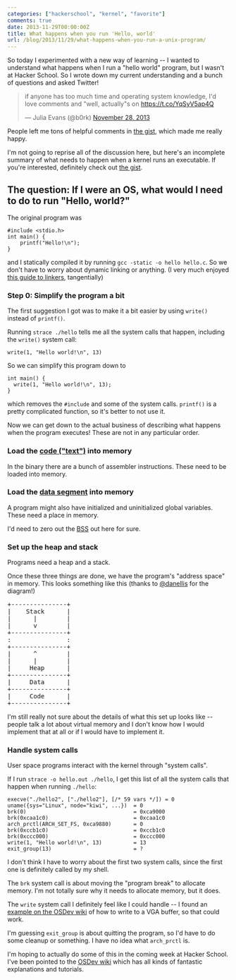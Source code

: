 ```yaml
---
categories: ["hackerschool", "kernel", "favorite"]
comments: true
date: 2013-11-29T00:00:00Z
title: What happens when you run 'Hello, world'
url: /blog/2013/11/29/what-happens-when-you-run-a-unix-program/
---
```


So today I experimented with a new way of learning -- I wanted to
understand what happens when I run a "hello world" program, but I
wasn't at Hacker School. So I wrote down my current understanding and
a bunch of questions and asked Twitter!

<blockquote class="twitter-tweet" lang="en"><p>if anyone has too much time and operating system knowledge, I&#39;d love comments and &quot;well, actually&quot;s on <a href="https://t.co/YqSyV5ap4Q">https://t.co/YqSyV5ap4Q</a></p>&mdash; Julia Evans (@b0rk) <a href="https://twitter.com/b0rk/statuses/406082448288522240">November 28, 2013</a></blockquote>
<script async src="//platform.twitter.com/widgets.js" charset="utf-8"></script>

People left me tons of helpful comments in
[the gist](https://gist.github.com/jvns/7688286/), which made me
really happy.

I'm not going to reprise all of the discussion here, but here's an
incomplete summary of what needs to happen when a kernel runs an
executable. If you're interested, definitely check out
[the gist](https://gist.github.com/jvns/7688286/).

## The question: If I were an OS, what would I need to do to run "Hello, world?"

The original program was

~~~
#include <stdio.h>
int main() {
    printf("Hello!\n");
}
~~~

and I statically compiled it by running `gcc -static -o hello hello.c`.
So we don't have to worry about dynamic linking or anything. (I very
much enjoyed
[this guide to linkers](http://www.lurklurk.org/linkers/linkers.html),
tangentially)

### Step 0: Simplify the program a bit

The first suggestion I got was to make it a bit easier by using
`write()` instead of `printf()`.

Running `strace ./hello` tells me all the system calls that happen,
including the `write()` system call:

~~~
write(1, "Hello world!\n", 13)
~~~

So we can simplify this program down to

~~~
int main() {
  write(1, "Hello world!\n", 13);
}
~~~

which removes the `#include` and some of the system calls. `printf()`
is a pretty complicated function, so it's better to not use it.

Now we can get down to the actual business of describing what happens
when the program executes! These are not in any particular order.

### Load the [code ("text")](http://en.wikipedia.org/wiki/Code_segment) into memory

In the binary there are a bunch of assembler instructions. These need
to be loaded into memory.

### Load the [data segment](http://en.wikipedia.org/wiki/Data_segment) into memory

A program might also have initialized and uninitialized global
variables. These need a place in memory.

I'd need to zero out the [BSS](http://en.wikipedia.org/wiki/.bss) out
here for sure.

### Set up the heap and stack

Programs need a heap and a stack.

Once these three things are done, we have the program's "address
space" in memory. This looks something like this (thanks to
[@danellis](http://github.com/danellis) for the diagram!)

<pre>
+---------------+
|    Stack      |
|      |        |
|      v        |
+---------------+
:               :
+---------------+
|      ^        |
|      |        |
|     Heap      |
+---------------+
|     Data      |
+---------------+
|     Code      |
+---------------+
</pre>

I'm still really not sure about the details of what this set up looks
like -- people talk a lot about virtual memory and I don't know how I
would implement that at all or if I would have to implement it.

### Handle system calls

User space programs interact with the kernel through "system calls".

If I run `strace -o hello.out ./hello`, I get this list of all the
system calls that happen when running `./hello`:

~~~
execve("./hello2", ["./hello2"], [/* 59 vars */]) = 0
uname({sys="Linux", node="kiwi", ...})  = 0
brk(0)                                  = 0xca9000
brk(0xcaa1c0)                           = 0xcaa1c0
arch_prctl(ARCH_SET_FS, 0xca9880)       = 0
brk(0xccb1c0)                           = 0xccb1c0
brk(0xccc000)                           = 0xccc000
write(1, "Hello world!\n", 13)          = 13
exit_group(13)                          = ?
~~~

I don't think I have to worry about the first two system calls, since
the first one is definitely called by my shell.

The `brk` system call is about moving the "program break" to allocate
memory. I'm not totally sure why it needs to allocate memory, but it
does.

The `write` system call I definitely feel like I could handle -- I
found an [example on the OSDev wiki](http://wiki.osdev.org/Bare_Bones)
of how to write to a VGA buffer, so that could work.

I'm guessing `exit_group` is about quitting the program, so I'd have
to do some cleanup or something. I have no idea what `arch_prctl` is.

I'm hoping to actually do some of this in the coming week at Hacker
School. I've been pointed to the
[OSDev wiki](http://wiki.osdev.org/Main_Page) which has all kinds of
fantastic explanations and tutorials.
